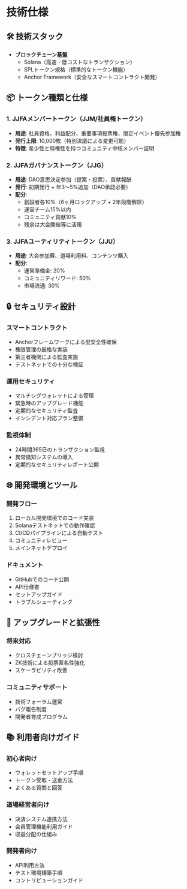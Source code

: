 # 技術仕様

## 🛠 技術スタック

- **ブロックチェーン基盤**
  - Solana（高速・低コストなトランザクション）
  - SPLトークン規格（標準的なトークン機能）
  - Anchor Framework（安全なスマートコントラクト開発）

## 📦 トークン種類と仕様

### 1. JJFAメンバートークン（JJM/社員権トークン）
- **用途**: 社員資格、利益配分、重要事項投票権、限定イベント優先参加権
- **発行上限**: 10,000枚（特別決議による変更可能）
- **特徴**: 希少性と特権性を持つコミュニティ中核メンバー証明

### 2. JJFAガバナンストークン（JJG）
- **用途**: DAO意思決定参加（提案・投票）、貢献報酬
- **発行**: 初期発行 + 年3～5%追加（DAO承認必要）
- **配分**: 
  - 創設者各10%（6ヶ月ロックアップ + 2年段階解除）
  - 運営チーム15%以内
  - コミュニティ貢献10%
  - 残余は大会開催等に活用

### 3. JJFAユーティリティトークン（JJU）
- **用途**: 大会参加費、道場利用料、コンテンツ購入
- **配分**:
  - 運営準備金: 20%
  - コミュニティリワード: 50%
  - 市場流通: 30%

## 🔒 セキュリティ設計

### スマートコントラクト
- Anchorフレームワークによる型安全性確保
- 権限管理の厳格な実装
- 第三者機関による監査実施
- テストネットでの十分な検証

### 運用セキュリティ
- マルチシグウォレットによる管理
- 緊急時のアップグレード機能
- 定期的なセキュリティ監査
- インシデント対応プラン整備

### 監視体制
- 24時間365日のトランザクション監視
- 異常検知システムの導入
- 定期的なセキュリティレポート公開

## 🌐 開発環境とツール

### 開発フロー
1. ローカル開発環境でのコード実装
2. Solanaテストネットでの動作確認
3. CI/CDパイプラインによる自動テスト
4. コミュニティレビュー
5. メインネットデプロイ

### ドキュメント
- GitHubでのコード公開
- API仕様書
- セットアップガイド
- トラブルシューティング

## 🔄 アップグレードと拡張性

### 将来対応
- クロスチェーンブリッジ検討
- ZK技術による投票匿名性強化
- スケーラビリティ改善

### コミュニティサポート
- 技術フォーラム運営
- バグ報告制度
- 開発者育成プログラム

## 📚 利用者向けガイド

### 初心者向け
- ウォレットセットアップ手順
- トークン受取・送金方法
- よくある質問と回答

### 道場経営者向け
- 決済システム連携方法
- 会員管理機能利用ガイド
- 収益分配の仕組み

### 開発者向け
- API利用方法
- テスト環境構築手順
- コントリビューションガイド
